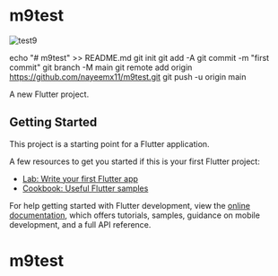 # m9test

![test9](https://github.com/nayeemx11/m9test/assets/63298176/f1b6a26b-6096-43cb-a969-182a14003ddd)


echo "# m9test" >> README.md
git init
git add -A
git commit -m "first commit"
git branch -M main
git remote add origin https://github.com/nayeemx11/m9test.git
git push -u origin main

A new Flutter project.

## Getting Started

This project is a starting point for a Flutter application.

A few resources to get you started if this is your first Flutter project:

- [Lab: Write your first Flutter app](https://docs.flutter.dev/get-started/codelab)
- [Cookbook: Useful Flutter samples](https://docs.flutter.dev/cookbook)

For help getting started with Flutter development, view the
[online documentation](https://docs.flutter.dev/), which offers tutorials,
samples, guidance on mobile development, and a full API reference.
# m9test
